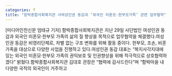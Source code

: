 ```yaml
---
categories: f
title: "함박종합사회복지관 사여성인권 동감과 ‘외국인 미혼모·한부모가족’ 관련 업무협약"
---
```

[미디어인천신문 엄태규 기자] 함박종합사회복지관은 지난 29일 사단법인 여성인권 동감과 외국인 미혼모·한부모 가족의 삶의 질 향상을 목적으로 업무협약을 체결했다.여성인권 동감은 비영리단체로, 차별 없는 구조 변화를 위해 활동 중이다. 한부모, 조손, 비혼 가족을 대상으로 다양한 사업을 진행하고 있다.여성인권 동감 대표는 “복지사각지대에 있는 외국인 미혼모·한부모 가족의 권익보호 및 인권향상을 위해 적극적으로 상호협력하겠다” 밝혔다.함박종합사회복지관 김대호 관장은 “협력에 감사드린다”며 “함박마을 내 다양한 국적의 외국인이 거주하고